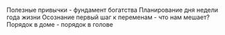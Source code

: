 Полезные привычки - фундамент богатства
Планирование дня недели года жизни
Осознание первый шаг к переменам - что нам мешает?
Порядок в доме - порядок в голове
